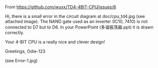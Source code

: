 
From <https://github.com/wuxx/TD4-4BIT-CPU/issues/6>

Hi,
there is a small error in the circuit diagram at doc/cpu_td4.jpg (see attached image). The NAND gate used as an inverter (IC10, 7410) is not connected to D7 but to D6. In your PowerPoint (多谐振荡器.ppt) it is drawn correctly.

Your 4-BIT CPU is a really nice and clever design!

Greetings,
Odie-123

(see Error-1.jpg)

